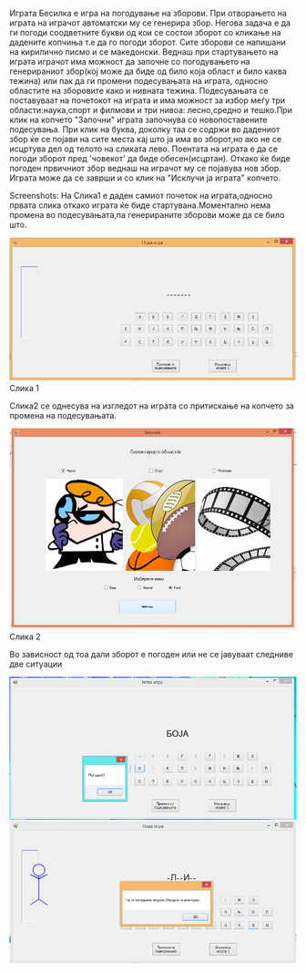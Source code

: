 Играта Бесилка е игра на погодување на зборови. При отворањето на играта на играчот автоматски му се генерира збор. Негова задача е да ги погоди соодветните букви од кои се состои зборот со кликање на дадените копчиња т.е да го погоди зборот. Сите зборови се напишани на кирилично писмо и се македонски. Веднаш при стартувањето на играта играчот има можност да започне со погодувањето на генерираниот збор(кој може да биде од било која област и било каква тежина) или пак да ги промени подесувањата на играта, односно областите на зборовите како и нивната тежина. Подесувањата се поставуваат на почетокот на играта и има можност за избор меѓу три области:наука,спорт и филмови и три нивоа: лесно,средно и тешко.При клик на копчето "Започни" играта започнува со новопоставените подесувања. При клик на буква, доколку таа се содржи во дадениот збор ќе се појави на сите места кај што ја има во зборот,но ако не се исцртува дел од телото на сликата лево. Поентата на играта е да се погоди зборот пред 'човекот' да биде обесен(исцртан). Откако ќе биде погоден првичниот збор веднаш на играчот му се појавува нов збор. Играта може да се заврши и со клик на "Исклучи ја играта" копчето.


Screenshots:
На Слика1 е даден самиот почеток на играта,односно првата слика откако играта ќе биде стартувана.Моментално нема промена во подесувањата,па генерираните зборови може да се било што.


![Alt text](/ScreenShots/Slika1.png?raw=true "Picture 1")
Слика 1

Слика2 се однесува на изгледот на играта со притискање на копчето за промена на подесувањата. 

![Alt text](/ScreenShots/Slika2.png?raw=true "Picture 2")
Слика 2

Во зависност од тоа дали зборот е погоден или не се јавуваат следниве две ситуации

![Alt text](/ScreenShots/Slika3.png?raw=true "Picture 3")
![Alt text](/ScreenShots/Slika4.png?raw=true "Picture 4")

